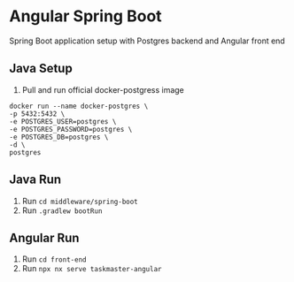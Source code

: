 # Angular Spring Boot

Spring Boot application setup with Postgres backend and Angular front end

## Java Setup

1. Pull and run official docker-postgress image

```
docker run --name docker-postgres \
-p 5432:5432 \
-e POSTGRES_USER=postgres \
-e POSTGRES_PASSWORD=postgres \
-e POSTGRES_DB=postgres \
-d \
postgres
```

## Java Run

1. Run `cd middleware/spring-boot`
2. Run `.gradlew bootRun`

## Angular Run

1. Run `cd front-end`
2. Run `npx nx serve taskmaster-angular`

